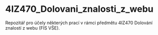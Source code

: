 # 4IZ470_Dolovani_znalosti_z_webu
Repozitář pro účely některých prací v rámci předmětu 4IZ470 Dolování znalostí z webu (FIS VŠE).
